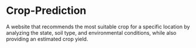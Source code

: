 # Crop-Prediction
A website that recommends the most suitable crop for a specific location by analyzing the state, soil type, and environmental conditions, while also providing an estimated crop yield.
